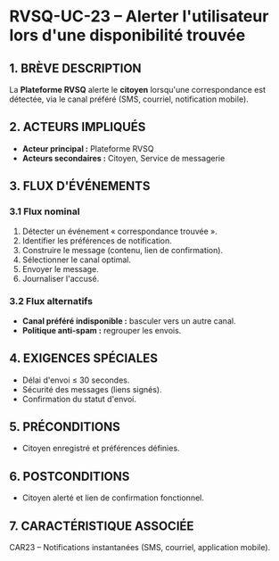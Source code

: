 # RVSQ-UC-23 – Alerter l'utilisateur lors d'une disponibilité trouvée

## 1. BRÈVE DESCRIPTION
La **Plateforme RVSQ** alerte le **citoyen** lorsqu'une correspondance est détectée, via le canal préféré (SMS, courriel, notification mobile).

## 2. ACTEURS IMPLIQUÉS
- **Acteur principal :** Plateforme RVSQ
- **Acteurs secondaires :** Citoyen, Service de messagerie

## 3. FLUX D'ÉVÉNEMENTS
### 3.1 Flux nominal
1. Détecter un événement « correspondance trouvée ».
2. Identifier les préférences de notification.
3. Construire le message (contenu, lien de confirmation).
4. Sélectionner le canal optimal.
5. Envoyer le message.
6. Journaliser l'accusé.

### 3.2 Flux alternatifs
- **Canal préféré indisponible :** basculer vers un autre canal.
- **Politique anti-spam :** regrouper les envois.

## 4. EXIGENCES SPÉCIALES
- Délai d'envoi ≤ 30 secondes.
- Sécurité des messages (liens signés).
- Confirmation du statut d'envoi.

## 5. PRÉCONDITIONS
- Citoyen enregistré et préférences définies.

## 6. POSTCONDITIONS
- Citoyen alerté et lien de confirmation fonctionnel.

## 7. CARACTÉRISTIQUE ASSOCIÉE
CAR23 – Notifications instantanées (SMS, courriel, application mobile).
